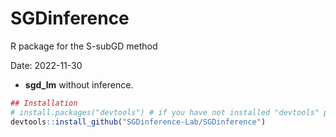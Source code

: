 # SGDinference
R package for the S-subGD method

Date: 2022-11-30

- **sgd_lm** without inference.

```r
## Installation
# install.packages("devtools") # if you have not installed "devtools" package
devtools::install_github("SGDinference-Lab/SGDinference")
```
